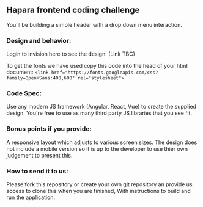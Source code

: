 ## Hapara frontend coding challenge

You'll be building a simple header with a drop down menu interaction.

### Design and behavior:

Login to invision here to see the design: (Link TBC)

To get the fonts we have used copy this code into the head of your html document: 
`<link href="https://fonts.googleapis.com/css?family=Open+Sans:400,600" rel="stylesheet">`

### Code Spec:

Use any modern JS framework (Angular, React, Vue) to create the supplied design.
You're free to use as many third party JS libraries that you see fit.

### Bonus points if you provide: 

A responsive layout which adjusts to various screen sizes. The design does not include a mobile version so it is up to
the developer to use thier own judgement to present this.

### How to send it to us:

Please fork this repository or create your own git repository an provide us access to clone this when you are finished, With instructions to build and run the application.
